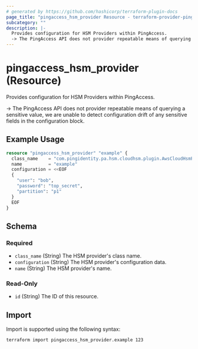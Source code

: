 ```yaml
---
# generated by https://github.com/hashicorp/terraform-plugin-docs
page_title: "pingaccess_hsm_provider Resource - terraform-provider-pingaccess"
subcategory: ""
description: |-
  Provides configuration for HSM Providers within PingAccess.
  -> The PingAccess API does not provider repeatable means of querying a sensitive value, we are unable to detect configuration drift of any sensitive fields in the configuration block.
---
```


# pingaccess_hsm_provider (Resource)

Provides configuration for HSM Providers within PingAccess.

-> The PingAccess API does not provider repeatable means of querying a sensitive value, we are unable to detect configuration drift of any sensitive fields in the configuration block.

## Example Usage

```terraform
resource "pingaccess_hsm_provider" "example" {
  class_name    = "com.pingidentity.pa.hsm.cloudhsm.plugin.AwsCloudHsmProvider"
  name          = "example"
  configuration = <<EOF
  {
    "user": "bob",
    "password": "top_secret",
    "partition": "p1"
  }
  EOF
}
```

<!-- schema generated by tfplugindocs -->
## Schema

### Required

- `class_name` (String) The HSM provider's class name.
- `configuration` (String) The HSM provider's configuration data.
- `name` (String) The HSM provider's name.

### Read-Only

- `id` (String) The ID of this resource.

## Import

Import is supported using the following syntax:

```shell
terraform import pingaccess_hsm_provider.example 123
```
